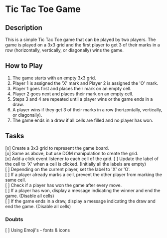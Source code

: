 # Tic Tac Toe Game

## Description

This is a simple Tic Tac Toe game that can be played by two players. The game is played on a 3x3 grid and the first player to get 3 of their marks in a row (horizontally, vertically, or diagonally) wins the game.

## How to Play

1. The game starts with an empty 3x3 grid.
2. Player 1 is assigned the 'X' mark and Player 2 is assigned the 'O' mark.
3. Player 1 goes first and places their mark on an empty cell.
4. Player 2 goes next and places their mark on an empty cell.
5. Steps 3 and 4 are repeated until a player wins or the game ends in a draw.
6. A player wins if they get 3 of their marks in a row (horizontally, vertically, or diagonally).
7. The game ends in a draw if all cells are filled and no player has won.

## Tasks

[x] Create a 3x3 grid to represent the game board.  
[x] Same as above, but use DOM manipulation to create the grid.  
[x] Add a click event listener to each cell of the grid.
[ ] Update the label of the cell to 'X' when a cell is clicked. (Initially all the labels are empty)  
[ ] Depending on the current player, set the label to 'X' or 'O'.  
[ ] If a player already marks a cell, prevent the other player from marking the same cell.  
[ ] Check if a player has won the game after every move.  
[ ] If a player has won, display a message indicating the winner and end the game. (Disable all cells)  
[ ] If the game ends in a draw, display a message indicating the draw and end the game. (Disable all cells)

### Doubts

[ ] Using Emoji's - fonts & icons
